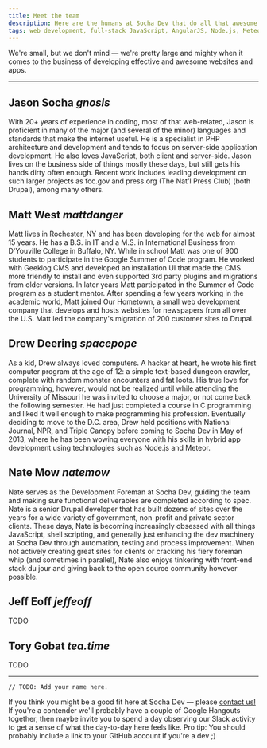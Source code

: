 ```yaml
---
title: Meet the team
description: Here are the humans at Socha Dev that do all that awesome dev work for your team. They are all quite great.
tags: web development, full-stack JavaScript, AngularJS, Node.js, Meteor, PHP, Phalcon, Drupal
---
```


We're small, but we don't mind &mdash; we're pretty large and mighty when it comes to the business of developing effective and awesome websites and apps.

* * *

## Jason Socha _gnosis_

With 20+ years of experience in coding, most of that web-related, Jason is
proficient in many of the major (and several of the minor) languages and
standards that make the internet useful. He is a specialist in PHP architecture
and development and tends to focus on server-side application development. He
also loves JavaScript, both client and server-side. Jason lives on the business
side of things mostly these days, but still gets his hands dirty often enough.
Recent work includes leading development on such larger projects as fcc.gov and
press.org (The Nat'l Press Club) (both Drupal), among many others.

## Matt West _mattdanger_

Matt lives in Rochester, NY and has been developing for the web for almost 15
years. He has a B.S. in IT and a M.S. in International Business from D'Youville
College in Buffalo, NY. While in school Matt was one of 900 students to
participate in the Google Summer of Code program. He worked with Geeklog CMS
and developed an installation UI that made the CMS more friendly to install and
even supported 3rd party plugins and migrations from older versions. In later
years Matt participated in the Summer of Code program as a student mentor. After
spending a few years working in the academic world, Matt joined Our Hometown,
a small web development company that develops and hosts websites for newspapers
from all over the U.S. Matt led the company's migration of 200 customer sites
to Drupal.

## Drew Deering _spacepope_

As a kid, Drew always loved computers. A hacker at heart, he wrote his first
computer program at the age of 12: a simple text-based dungeon crawler, complete
with random monster encounters and fat loots. His true love for programming,
however, would not be realized until while attending the University of Missouri
he was invited to choose a major, or not come back the following semester. He
had just completed a course in C programming and liked it well enough to make
programming his profession. Eventually deciding to move to the D.C. area, Drew
held positions with National Journal, NPR, and Triple Canopy before coming to
Socha Dev in May of 2013, where he has been wowing everyone with his skills in
hybrid app development using technologies such as Node.js and Meteor.

## Nate Mow _natemow_

Nate serves as the Development Foreman at Socha Dev, guiding the team and making
sure functional deliverables are completed according to spec. Nate is a senior
Drupal developer that has built dozens of sites over the years for a wide
variety of government, non-profit and private sector clients. These days, Nate
is becoming increasingly obsessed with all things JavaScript, shell scripting,
and generally just enhancing the dev machinery at Socha Dev through automation,
testing and process improvement. When not actively creating great sites for
clients or cracking his fiery foreman whip (and sometimes in parallel), Nate
also enjoys tinkering with front-end stack du jour and giving back to the open
source community however possible.

## Jeff Eoff _jeffeoff_

TODO

## Tory Gobat _tea.time_

TODO

* * *

    // TODO: Add your name here.

If you think you might be a good fit here at Socha Dev &mdash; please <a href="/#contact" class="green">contact us!</a> If you're a contender we'll probably have a couple of <span class="blue dotted">Google Hangouts</span> together, then maybe invite you to spend a day observing our <span class="purple dotted">Slack</span> activity to get a sense of what the day-to-day here feels like. Pro tip: You should probably include a link to your GitHub account if you're a dev ;)

